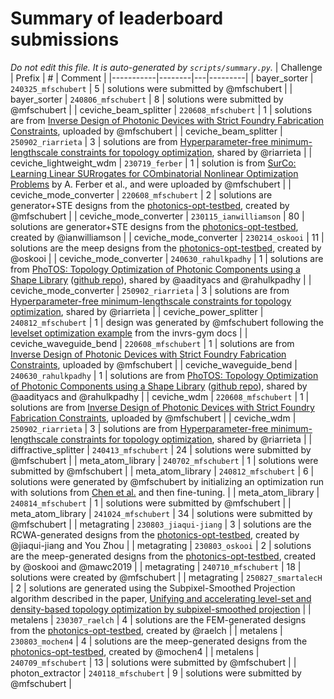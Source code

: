 # Summary of leaderboard submissions

_Do not edit this file. It is auto-generated by `scripts/summary.py`._
| Challenge | Prefix | # | Comment |
|-----------|--------|---|---------|
| bayer_sorter | `240325_mfschubert` | 5 | solutions were submitted by @mfschubert |
| bayer_sorter | `240806_mfschubert` | 8 | solutions were submitted by @mfschubert |
| ceviche_beam_splitter | `220608_mfschubert` | 1 | solutions are from [Inverse Design of Photonic Devices with Strict Foundry Fabrication Constraints](https://pubs.acs.org/doi/10.1021/acsphotonics.2c00313), uploaded by @mfschubert |
| ceviche_beam_splitter | `250902_riarrieta` | 3 | solutions are from [Hyperparameter-free minimum-lengthscale constraints for topology optimization](https://arxiv.org/abs/2507.16108), shared by @riarrieta |
| ceviche_lightweight_wdm | `230719_ferber` | 1 | solution is from [SurCo: Learning Linear SURrogates for COmbinatorial Nonlinear Optimization Problems](https://arxiv.org/pdf/2210.12547) by A. Ferber et al., and were uploaded by @mfschubert |
| ceviche_mode_converter | `220608_mfschubert` | 2 | solutions are generator+STE designs from the [photonics-opt-testbed](https://github.com/NanoComp/photonics-opt-testbed/tree/main/waveguide_mode_converter), created by @mfschubert |
| ceviche_mode_converter | `230115_ianwilliamson` | 80 | solutions are generator+STE designs from the [photonics-opt-testbed](https://github.com/NanoComp/photonics-opt-testbed/tree/main/waveguide_mode_converter), created by @ianwilliamson |
| ceviche_mode_converter | `230214_oskooi` | 11 | solutions are the meep designs from the [photonics-opt-testbed](https://github.com/NanoComp/photonics-opt-testbed/tree/main/waveguide_mode_converter), created by @oskooi |
| ceviche_mode_converter | `240630_rahulkpadhy` | 1 | solutions are from [PhoTOS: Topology Optimization of Photonic Components using a Shape Library](https://arxiv.org/abs/2407.00845) ([github repo](https://github.com/aadityacs/PhoTOS)), shared by @aadityacs and @rahulkpadhy |
| ceviche_mode_converter | `250902_riarrieta` | 3 | solutions are from [Hyperparameter-free minimum-lengthscale constraints for topology optimization](https://arxiv.org/abs/2507.16108), shared by @riarrieta |
| ceviche_power_splitter | `240812_mfschubert` | 1 | design was generated by @mfschubert following the [levelset optimization example](https://invrs-io.github.io/gym/notebooks/optimization/levelset.html) from the invrs-gym docs |
| ceviche_waveguide_bend | `220608_mfschubert` | 1 | solutions are from [Inverse Design of Photonic Devices with Strict Foundry Fabrication Constraints](https://pubs.acs.org/doi/10.1021/acsphotonics.2c00313), uploaded by @mfschubert |
| ceviche_waveguide_bend | `240630_rahulkpadhy` | 1 | solutions are from [PhoTOS: Topology Optimization of Photonic Components using a Shape Library](https://arxiv.org/abs/2407.00845) ([github repo](https://github.com/aadityacs/PhoTOS)), shared by @aadityacs and @rahulkpadhy |
| ceviche_wdm | `220608_mfschubert` | 1 | solutions are from [Inverse Design of Photonic Devices with Strict Foundry Fabrication Constraints](https://pubs.acs.org/doi/10.1021/acsphotonics.2c00313), uploaded by @mfschubert |
| ceviche_wdm | `250902_riarrieta` | 3 | solutions are from [Hyperparameter-free minimum-lengthscale constraints for topology optimization](https://arxiv.org/abs/2507.16108), shared by @riarrieta |
| diffractive_splitter | `240413_mfschubert` | 24 | solutions were submitted by @mfschubert |
| meta_atom_library | `240702_mfschubert` | 1 | solutions were submitted by @mfschubert |
| meta_atom_library | `240812_mfschubert` | 6 | solutions were generated by @mfschubert by initializing an optimization run with solutions from [Chen et al.](https://www.nature.com/articles/s41467-023-38185-2) and then fine-tuning. |
| meta_atom_library | `240814_mfschubert` | 1 | solutions were submitted by @mfschubert |
| meta_atom_library | `241024_mfschubert` | 34 | solutions were submitted by @mfschubert |
| metagrating | `230803_jiaqui-jiang` | 3 | solutions are the RCWA-generated designs from the [photonics-opt-testbed](https://github.com/NanoComp/photonics-opt-testbed/tree/main/Metagrating3D), created by @jiaqui-jiang and You Zhou |
| metagrating | `230803_oskooi` | 2 | solutions are the meep-generated designs from the [photonics-opt-testbed](https://github.com/NanoComp/photonics-opt-testbed/tree/main/Metagrating3D), created by @oskooi and @mawc2019 |
| metagrating | `240710_mfschubert` | 18 | solutions were created by @mfschubert |
| metagrating | `250827_smartalecH` | 2 | solutions are generated using the Subpixel-Smoothed Projection algorithm described in the paper, [Unifying and accelerating level-set and density-based topology optimization by subpixel-smoothed projection](https://doi.org/10.1364/OE.563512) |
| metalens | `230307_raelch` | 4 | solutions are the FEM-generated designs from the [photonics-opt-testbed](https://github.com/NanoComp/photonics-opt-testbed/tree/main/RGB_metalens), created by @raelch |
| metalens | `230803_mochen4` | 4 | solutions are the meep-generated designs from the [photonics-opt-testbed](https://github.com/NanoComp/photonics-opt-testbed/tree/main/RGB_metalens), created by @mochen4 |
| metalens | `240709_mfschubert` | 13 | solutions were submitted by @mfschubert |
| photon_extractor | `240118_mfschubert` | 9 | solutions were submitted by @mfschubert |
